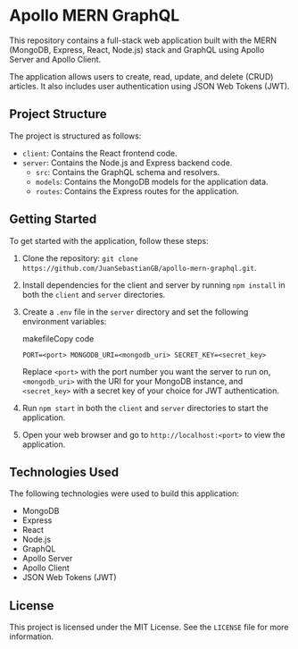 # Apollo MERN GraphQL

This repository contains a full-stack web application built with the MERN (MongoDB, Express, React, Node.js) stack and GraphQL using Apollo Server and Apollo Client.

The application allows users to create, read, update, and delete (CRUD) articles. It also includes user authentication using JSON Web Tokens (JWT).

## Project Structure

The project is structured as follows:

- `client`: Contains the React frontend code.
- `server`: Contains the Node.js and Express backend code.
  - `src`: Contains the GraphQL schema and resolvers.
  - `models`: Contains the MongoDB models for the application data.
  - `routes`: Contains the Express routes for the application.

## Getting Started

To get started with the application, follow these steps:

1.  Clone the repository: `git clone https://github.com/JuanSebastianGB/apollo-mern-graphql.git`.
2.  Install dependencies for the client and server by running `npm install` in both the `client` and `server` directories.
3.  Create a `.env` file in the `server` directory and set the following environment variables:

    makefileCopy code

    `PORT=<port>
MONGODB_URI=<mongodb_uri>
SECRET_KEY=<secret_key>`

    Replace `<port>` with the port number you want the server to run on, `<mongodb_uri>` with the URI for your MongoDB instance, and `<secret_key>` with a secret key of your choice for JWT authentication.

4.  Run `npm start` in both the `client` and `server` directories to start the application.
5.  Open your web browser and go to `http://localhost:<port>` to view the application.

## Technologies Used

The following technologies were used to build this application:

- MongoDB
- Express
- React
- Node.js
- GraphQL
- Apollo Server
- Apollo Client
- JSON Web Tokens (JWT)

## License

This project is licensed under the MIT License. See the `LICENSE` file for more information.
